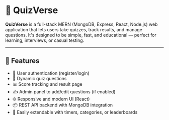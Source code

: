 # 🎯 QuizVerse

**QuizVerse** is a full-stack MERN (MongoDB, Express, React, Node.js) web application that lets users take quizzes, track results, and manage questions. It's designed to be simple, fast, and educational — perfect for learning, interviews, or casual testing.

---

## 🚀 Features

- 👤 User authentication (register/login)
- 🧠 Dynamic quiz questions
- 📊 Score tracking and result page
- ✍️ Admin panel to add/edit questions (if enabled)
- 🌐 Responsive and modern UI (React)
- 📦 REST API backend with MongoDB integration
- 🌱 Easily extendable with timers, categories, or leaderboards